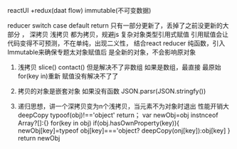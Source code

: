 reactUI +redux(daat flow)
immutable(不可变数据)


reducer
    switch case
    default 
    return
只有一部分更新了，丢掉了之前没更新的大部分
，
深拷贝 浅拷贝
都为拷贝，规避js 复杂对象类型引用式赋值
引用赋值会让代码变得不可预测，不在单纯，出现二义性，
结合react reducer 纯函数，引入Immutable来确保专题太对象赋值后
是全新的对象，不会影响原对象
1. 浅拷贝
    slice()
    contact()
    但是解决不了非数组 如果是数组，最直接
    最原始for(key in)重新 赋值没有解决不了了

2. 拷贝的对象是嵌套对象 如果没有函数
JSON.parsr(JSON.stringfy())
3. 递归思想，讲一个深拷贝变为n个浅拷贝，当元素不为对象时退出 性能开销大
deepCopy
typoof(obj)!=='object' return；
var newObj=obj instnceof Array?[]:{}
for(key in obj)
if(obj.hasOwnProperty(key)){
    newObj[key]=typeof obj[key]==='object? deepCopy(onj[key]):obj[key]
}
return newObj


